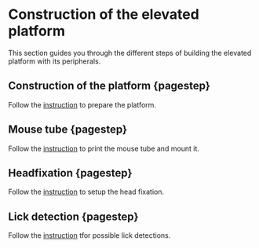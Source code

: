 # Construction of the elevated platform

This section guides you through the different steps of building the elevated platform with its peripherals.



## Construction of the platform {pagestep}

Follow the [instruction](platform.md) to prepare the platform.


## Mouse tube {pagestep}

Follow the [instruction](mousetube.md) to print the mouse tube and mount it.


## Headfixation {pagestep}

Follow the [instruction](headfixation.md) to setup the head fixation.

## Lick detection {pagestep}

Follow the [instruction](headfixation.md) tfor possible lick detections.